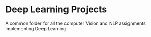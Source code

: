# Deep Learning Projects

A common folder for all the computer Vision and NLP assignments implementing Deep Learning
